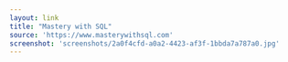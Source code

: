 ```yaml
---
layout: link
title: "Mastery with SQL"
source: 'https://www.masterywithsql.com'
screenshot: 'screenshots/2a0f4cfd-a0a2-4423-af3f-1bbda7a787a0.jpg'
---
```


